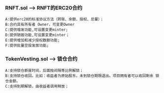### RNFT.sol  --> RNFT的ERC20合约

```
A:提供erc20的标准协议方法（转账、余额、授权、总量）；
B:合约具有所有者 Owner，可变更Owner
C:提供增发功能,可设置变更minter;
D:提供销毁功能,可设置变更minter；
E:提供增加和减少授权数额功能;
F:提供批量空投发放功能;
```

### TokenVesting.sol  --> 锁仓合约

```
A:支持锁仓断崖时间，后面按间隔等比例解锁；
B:支持锁仓收回。比如：收益者为原始股东，未到锁仓期限退出。项目拥有者可以收回剩余 锁仓金额。
C:支持到期解锁，由收益者调用释放；
```

